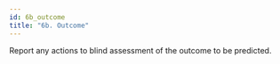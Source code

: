 ```yaml
---
id: 6b_outcome
title: "6b. Outcome"
---
```

Report any actions to blind assessment of the outcome to be predicted. 